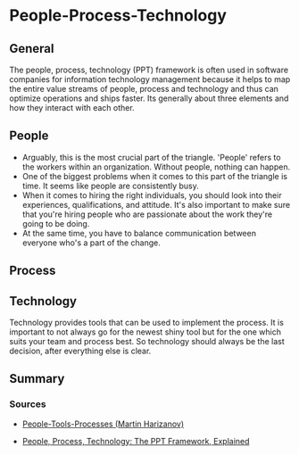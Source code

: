 # People-Process-Technology

## General

The people, process, technology (PPT) framework is often used in software companies for information technology management because it helps to map the entire value streams of people, process and technology and thus can optimize operations and ships faster. Its generally about three elements and how they interact with each other.

## People

 - Arguably, this is the most crucial part of the triangle. 'People' refers to the workers within an organization. Without people, nothing can happen. 
 - One of the biggest problems when it comes to this part of the triangle is time. It seems like people are consistently busy.
 - When it comes to hiring the right individuals, you should look into their experiences, qualifications, and attitude. It's also important to make sure that you're hiring people who are passionate about the work they're going to be doing.
 - At the same time, you have to balance communication between everyone who's a part of the change.

## Process

## Technology

Technology provides tools that can be used to implement the process. It is important to not always go for the newest shiny tool but for the one which suits your team and process best. So technology should always be the last decision, after everything else is clear.

## Summary

### Sources

- [People-Tools-Processes (Martin Harizanov)](https://harizanov.com/2019/02/people-tools-processes/)

- [People, Process, Technology: The PPT Framework, Explained](https://www.plutora.com/blog/people-process-technology-ppt-framework-explained)
